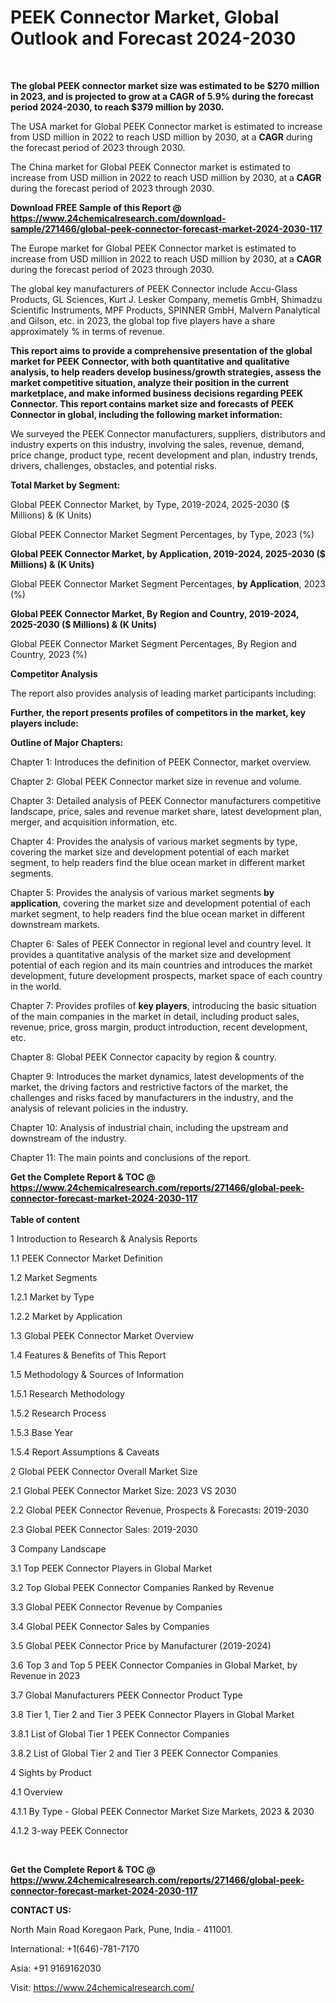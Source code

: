 <h1>PEEK Connector Market, Global Outlook and Forecast 2024-2030</h1><br/><p><strong>The global PEEK connector market size was estimated to be $270 million in 2023, and is projected to grow at a <strong>CAGR</strong> of 5.9% during the forecast period 2024-2030, to reach $379 million by 2030.</strong></p><p>The USA market for Global PEEK Connector market is estimated to increase from USD million in 2022 to reach USD million by 2030, at a <strong>CAGR</strong> during the forecast period of 2023 through 2030.</p><p>The China market for Global PEEK Connector market is estimated to increase from USD million in 2022 to reach USD million by 2030, at a <strong>CAGR</strong> during the forecast period of 2023 through 2030.</p><div><b>Download FREE Sample of this Report @ <a href="https://www.24chemicalresearch.com/download-sample/271466/global-peek-connector-forecast-market-2024-2030-117">https://www.24chemicalresearch.com/download-sample/271466/global-peek-connector-forecast-market-2024-2030-117</a></b></div><p>The Europe market for Global PEEK Connector market is estimated to increase from USD million in 2022 to reach USD million by 2030, at a <strong>CAGR</strong> during the forecast period of 2023 through 2030.</p><p>The global key manufacturers of PEEK Connector include Accu-Glass Products, GL Sciences, Kurt J. Lesker Company, memetis GmbH, Shimadzu Scientific Instruments, MPF Products, SPINNER GmbH, Malvern Panalytical and Gilson, etc. in 2023, the global top five players have a share approximately % in terms of revenue.</p><p><strong>This report aims to provide a comprehensive presentation of the global market for PEEK Connector, with both quantitative and qualitative analysis, to help readers develop business/growth strategies, assess the market competitive situation, analyze their position in the current marketplace, and make informed business decisions regarding PEEK Connector. This report contains market size and forecasts of PEEK Connector in global, including the following market information:</strong></p><p>We surveyed the PEEK Connector manufacturers, suppliers, distributors and industry experts on this industry, involving the sales, revenue, demand, price change, product type, recent development and plan, industry trends, drivers, challenges, obstacles, and potential risks.</p><p><strong>Total Market by Segment:</strong></p><p>Global PEEK Connector Market, by Type, 2019-2024, 2025-2030 ($ Millions) & (K Units)</p><p>Global PEEK Connector Market Segment Percentages, by Type, 2023 (%)</p><p><strong>Global PEEK Connector Market, <strong>by Application</strong>, 2019-2024, 2025-2030 ($ Millions) & (K Units)</strong></p><p>Global PEEK Connector Market Segment Percentages, <strong>by Application</strong>, 2023 (%)</p><p><strong>Global PEEK Connector Market, By Region and Country, 2019-2024, 2025-2030 ($ Millions) & (K Units)</strong></p><p>Global PEEK Connector Market Segment Percentages, By Region and Country, 2023 (%)</p><p><strong>Competitor Analysis</strong></p><p>The report also provides analysis of leading market participants including:</p><p><strong>Further, the report presents profiles of competitors in the market, <strong>key players</strong> include:</strong></p><p><strong>Outline of Major Chapters:</strong></p><p>Chapter 1: Introduces the definition of PEEK Connector, market overview.</p><p>Chapter 2: Global PEEK Connector market size in revenue and volume.</p><p>Chapter 3: Detailed analysis of PEEK Connector manufacturers competitive landscape, price, sales and revenue market share, latest development plan, merger, and acquisition information, etc.</p><p>Chapter 4: Provides the analysis of various market segments by type, covering the market size and development potential of each market segment, to help readers find the blue ocean market in different market segments.</p><p>Chapter 5: Provides the analysis of various market segments <strong>by application</strong>, covering the market size and development potential of each market segment, to help readers find the blue ocean market in different downstream markets.</p><p>Chapter 6: Sales of PEEK Connector in regional level and country level. It provides a quantitative analysis of the market size and development potential of each region and its main countries and introduces the market development, future development prospects, market space of each country in the world.</p><p>Chapter 7: Provides profiles of <strong>key players</strong>, introducing the basic situation of the main companies in the market in detail, including product sales, revenue, price, gross margin, product introduction, recent development, etc.</p><p>Chapter 8: Global PEEK Connector capacity by region & country.</p><p>Chapter 9: Introduces the market dynamics, latest developments of the market, the driving factors and restrictive factors of the market, the challenges and risks faced by manufacturers in the industry, and the analysis of relevant policies in the industry.</p><p>Chapter 10: Analysis of industrial chain, including the upstream and downstream of the industry.</p><p>Chapter 11: The main points and conclusions of the report.</p><div><b>Get the Complete Report & TOC @ <a href="https://www.24chemicalresearch.com/reports/271466/global-peek-connector-forecast-market-2024-2030-117">https://www.24chemicalresearch.com/reports/271466/global-peek-connector-forecast-market-2024-2030-117</a></b></div><br><b>Table of content</b><p>1 Introduction to Research & Analysis Reports<br />
 
  1.1 PEEK Connector Market Definition<br />
 
  1.2 Market Segments<br />
 
  1.2.1 Market by Type<br />
 
  1.2.2 Market by Application<br />
 
  1.3 Global PEEK Connector Market Overview<br />
 
  1.4 Features & Benefits of This Report<br />
 
  1.5 Methodology & Sources of Information<br />
 
  1.5.1 Research Methodology<br />
 
  1.5.2 Research Process<br />
 
  1.5.3 Base Year<br />
 
  1.5.4 Report Assumptions & Caveats<br />
 
 2 Global PEEK Connector Overall Market Size<br />
 
  2.1 Global PEEK Connector Market Size: 2023 VS 2030<br />
 
  2.2 Global PEEK Connector Revenue, Prospects & Forecasts: 2019-2030<br />
 
  2.3 Global PEEK Connector Sales: 2019-2030<br />
 
 3 Company Landscape<br />
 
  3.1 Top PEEK Connector Players in Global Market<br />
 
  3.2 Top Global PEEK Connector Companies Ranked by Revenue<br />
 
  3.3 Global PEEK Connector Revenue by Companies<br />
 
  3.4 Global PEEK Connector Sales by Companies<br />
 
  3.5 Global PEEK Connector Price by Manufacturer (2019-2024)<br />
 
  3.6 Top 3 and Top 5 PEEK Connector Companies in Global Market, by Revenue in 2023<br />
 
  3.7 Global Manufacturers PEEK Connector Product Type<br />
 
  3.8 Tier 1, Tier 2 and Tier 3 PEEK Connector Players in Global Market<br />
 
  3.8.1 List of Global Tier 1 PEEK Connector Companies<br />
 
  3.8.2 List of Global Tier 2 and Tier 3 PEEK Connector Companies<br />
 
 4 Sights by Product<br />
 
  4.1 Overview<br />
 
  4.1.1 By Type - Global PEEK Connector Market Size Markets, 2023 & 2030<br />
 
  4.1.2 3-way PEEK Connector<br />
 
  <br><div><b>Get the Complete Report & TOC @ <a href="https://www.24chemicalresearch.com/reports/271466/global-peek-connector-forecast-market-2024-2030-117">https://www.24chemicalresearch.com/reports/271466/global-peek-connector-forecast-market-2024-2030-117</a></b></div></p>
 
 <b>CONTACT US:</b><br>
 
 North Main Road Koregaon Park, Pune, India - 411001.<br/>
 
 International: +1(646)-781-7170<br/>
 
 Asia: +91 9169162030<br/>
 
 Visit: <a href="https://www.24chemicalresearch.com/">https://www.24chemicalresearch.com/</a>
 
 <br>